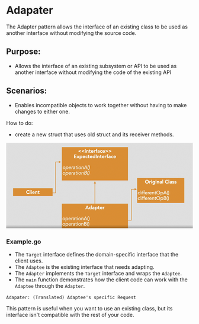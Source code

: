 # Adapater
The Adapter pattern allows the interface of an existing class to be used as another interface without modifying the source code.

## Purpose: 
- Allows the interface of an existing subsystem or API to be used as another interface without modifying the code of the existing API

## Scenarios:
- Enables incompatible objects to work together without having to make changes to either one.

How to do: 
- create a new struct that uses old struct and its receiver methods.

![Adapter Pattern](../image.png)

### Example.go

- The `Target` interface defines the domain-specific interface that the client uses.
- The `Adaptee` is the existing interface that needs adapting.
- The `Adapter` implements the `Target` interface and wraps the `Adaptee`.
- The `main` function demonstrates how the client code can work with the `Adaptee` through the `Adapter`.

```
Adapater: (Translated) Adaptee's specific Request
```

This pattern is useful when you want to use an existing class, but its interface isn't compatible with the rest of your code.
